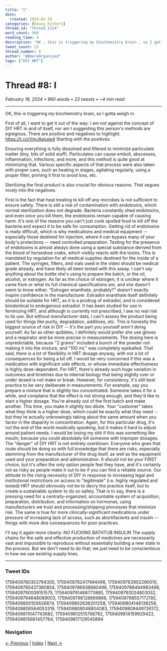 ```yaml
---
title: "I"
date:
  created: 2024-02-19
categories: [heavy_hitters]
thread_id: "thread_1114"
word_count: 960
reading_time: 4
description: "OK , this is triggering my biochemistry brain , so I got ta weigh in ."
tweet_count: 23
thread_number: 8
author: "@BmoreOrganized"
tags: ["DIY HRT"]
---
```

# Thread #8: I

*February 19, 2024 • 960 words • 23 tweets • ~4 min read*

---

OK, this is triggering my biochemistry brain, so I gotta weigh in.

First of all, I want to get it out of the way: I am not against the concept of DIY HRT in and of itself, nor am I suggesting this person's methods are egregious. There are positive and negatives to highlight. https://t.co/VmJAeiuiw4 Starting with the positives:

Ensuring everything is fully dissolved and filtered to minimize particulate matter (tiny, bits of solid stuff). Particulates can cause emboli, abscesses, inflammation, infections, and more, and this method is quite good at minimizing that. Various specific aspects of that process were also taken with proper care, such as heating in stages, agitating regularly, using a proper filter, priming it first to avoid loss, etc.

Sterilizing the final product is also crucial for obvious reasons. That segues nicely into the negatives.

First is the fact that heat treating to kill off any microbes is not sufficient to ensure safety. There is still a risk of contamination with endotoxins, which normal sterilization does not degrade. Bacteria constantly shed endotoxins, and even once you kill them, the endotoxins remain capable of causing harm. It's one of the reasons you can't just cook spoiled food to kill off the bacteria and expect it to be safe for consumption. Getting rid of endotoxins is really difficult, which is why medications and medical equipment -- especially those destined for injection, where it can bypass many of your body's protections -- need controlled preparation. Testing for the presence of endotoxins is almost always done using a special substance derived from the blood of horseshoe crabs, which visibly reacts with the toxins. This is mandated by regulation for all medical supplies destined for the inside of a patient. The syringes, filters, and vials used in the video should be medical grade already, and have likely all been tested with this assay. I can't say anything about the bottle she's using to prepare the batch, or the oil, alcohol, or estrogen. As far as the choice of estrogen, it is unclear where it came from or what its full chemical specifications are, and she doesn't seem to know either. "Estrogen enanthate, probably?" doesn't exactly inspire confidence in the manufacturer. Estradiol enanthate itself definitely should be suitable for HRT, as it is a prodrug of estradiol, and is considered bioidentical to endogenous estradiol. It has been studied for use in feminizing HRT, and although is currently not prescribed, I see no real risk to its use. But without manufacturer data, I can't assess the product being used for things like purity, degradation, additives, etc. This is honestly the biggest source of risk in DIY -- it's the part you yourself *aren't* doing yourself. As far as other quibbles, I definitely would prefer she use gloves and a respirator and be more precise in measurements. The dosing here is unpredictable, because "2 grams" included a bunch of the powder not making it into the mixture, and "100 mL" was completely eyeballed. That said, there is a lot of flexibility in HRT dosage anyway, with not a lot of consequences for being a bit off. I would be very concerned if this was a medication with significant side effects, or whose immediate effectiveness is highly dose-dependent. For HRT, there's already such huge variation in outcomes and timelines due to internal biology that being slightly over or under dosed is not make or break. However, for consistency, it's still best practice to be very deliberate in measurements. For example, say you prepare a mixture that is slightly too concentrated. Someone takes it for a while, and complains that the effect is not strong enough, and they'd like to start a higher dosage. You're already out of the first batch and make another. This time, you make it slightly too dilute. Your "customer" takes what they think is a higher dose, which could be exactly what they need -- but they're actually unknowingly taking about the same amount when you factor in the disparity in concentration. Again, for this particular drug, it's not the end of the world *medically speaking*, but it makes it hard to adjust around patient needs. I would be losing my shit if this was something like insulin, because you could absolutely kill someone with improper dosages. The "danger" of DIY HRT is not entirely overblown. Everyone who goes that route should be doing so with full knowledge that there are risks, especially stemming from the manufacturer of the drug itself, as well as the equipment used and your preparation and administration. It should not be your FIRST choice, but it's often the only option people feel they have, and it's certainly not as risky as people make it out to be if you can find a reliable source. Our attitude to the rising necessity of DIY in response to increasing legal and institutional restrictions on access to "legitimate" (i.e. highly regulated and tested) HRT should obviously not be to decry the practice itself, but to create a sustainable system to do so safely. That is to say, there is a pressing need for a centrally-organized, accountable system of acquisition, preparation, distribution, and information on hormones, using manufacturers we trust and processing/shipping processes that minimize risk. The same is true for more clinically-significant medications under pressure of increasing lack of access, such as abortifacients and insulin -- things with more dire consequences for poor practices.

I'll say it again more clearly: NO FUCKING BATHTUB INSULIN The supply chains for the safe and effective production of medicines are necessarily vast and impossible to reproduce without essentially building a new state in the process. But we don't need to do that; we just need to be conscientious in how we use existing supply lines.

---

### Tweet IDs
1759409780353794305, 1759409782417494498, 1759409783902290010, 1759409785437380854, 1759409786938880496, 1759409788494983496, 1759409790009151575, 1759409791468773885, 1759409793024803052, 1759409794648089003, 1759409796128669866, 1759409798557172192, 1759409800100626874, 1759409802638201258, 1759409804148138258, 1759409806564053319, 1759409808048804083, 1759409809449726172, 1759409811047743682, 1759409812515766782, 1759409814159929423, 1759409815661457764, 1759409817129545894

### Navigation
[← Previous](007-*.md) | [Index](index.md) | [Next →](009-*.md)